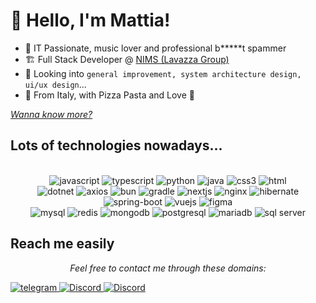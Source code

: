 # 👋 Hello, I'm Mattia!

- 💜 IT Passionate, music lover and professional b*****t spammer
- 🏗️ Full Stack Developer @ [NIMS (Lavazza Group)](https://www.nims.it)
- 👀 Looking into `general improvement, system architecture design, ui/ux design`...
- 📍 From Italy, with Pizza Pasta and Love 💓

<a href="https://mattiaforti.vercel.app"><i>Wanna know more?</i></a>


## Lots of technologies nowadays...
<br />

<div align="center">
  <img alt="javascript" src="https://img.shields.io/badge/JavaScript-323330?style=for-the-badge&logo=javascript&logoColor=F7DF1E" />
  <img alt="typescript" src="https://img.shields.io/badge/TypeScript-007ACC?style=for-the-badge&logo=typescript&logoColor=white" />
  <img alt="python" src="https://img.shields.io/badge/Python-FFD43B?style=for-the-badge&logo=python&logoColor=blue" />
  <img alt="java" src="https://img.shields.io/badge/java-671ddf?style=for-the-badge&logo=java&logoColor=white" />
  <img alt="css3" src="https://img.shields.io/badge/CSS3-1572B6?style=for-the-badge&logo=css3&logoColor=white" />
  <img alt="html" src="https://img.shields.io/badge/HTML5-E34F26?style=for-the-badge&logo=html5&logoColor=white" />
</div>

<div align="center">
  <img alt="dotnet" src="https://img.shields.io/badge/.NET-512BD4?style=for-the-badge&logo=dotnet&logoColor=white"/>
  <img alt="axios" src="https://img.shields.io/badge/axios-671ddf?&style=for-the-badge&logo=axios&logoColor=white"/>
  <img alt="bun" src="https://img.shields.io/badge/bun-282a36?style=for-the-badge&logo=bun&logoColor=fbf0df"/>
  <img alt="gradle" src="https://img.shields.io/badge/gradle-02303A?style=for-the-badge&logo=gradle&logoColor=white"/>
  <img alt="nextjs" src="https://img.shields.io/badge/next%20js-000000?style=for-the-badge&logo=nextdotjs&logoColor=white"/>
  <img alt="nginx" src="https://img.shields.io/badge/Nginx-009639?style=for-the-badge&logo=nginx&logoColor=white"/>
  <img alt="hibernate" src="https://img.shields.io/badge/Hibernate-59666C?style=for-the-badge&logo=Hibernate&logoColor=white"/>
  <img alt="spring-boot" src="https://img.shields.io/badge/Spring_Boot-6DB33F?style=for-the-badge&logo=spring-boot&logoColor=white"/>
  <img alt="vuejs" src="https://img.shields.io/badge/Vue%20js-35495E?style=for-the-badge&logo=vuedotjs&logoColor=4FC08D"/>
  <img alt="figma" src="https://img.shields.io/badge/Figma-F24E1E?style=for-the-badge&logo=figma&logoColor=white"/>
</div>

<div align="center">
  
</div>

<div align="center">
  <img alt="mysql" src="https://img.shields.io/badge/MySQL-005C84?style=for-the-badge&logo=mysql&logoColor=white"/>
  <img alt="redis" src="https://img.shields.io/badge/redis-%23DD0031.svg?&style=for-the-badge&logo=redis&logoColor=white"/>
  <img alt="mongodb" src="https://img.shields.io/badge/MongoDB-4EA94B?style=for-the-badge&logo=mongodb&logoColor=white"/>
  <img alt="postgresql" src="https://img.shields.io/badge/PostgreSQL-316192?style=for-the-badge&logo=postgresql&logoColor=white"/>
  <img alt="mariadb" src="https://img.shields.io/badge/MariaDB-003545?style=for-the-badge&logo=mariadb&logoColor=white"/>
  <img alt="sql server" src="https://img.shields.io/badge/Microsoft%20SQL%20Server-CC2927?style=for-the-badge&logo=microsoft%20sql%20server&logoColor=white"/>
</div>

## Reach me easily
<p align="center"><i>Feel free to contact me through these domains:</i></p>
<a href="https://t.me/wronger">
  <img alt="telegram" src="https://img.shields.io/badge/Telegram-2CA5E0?style=for-the-badge&logo=telegram&logoColor=white" />
</a>


<a href="https://discord.com/@thundyy">
  <img alt="Discord" src="https://img.shields.io/badge/Discord-7289DA?style=for-the-badge&logo=discord&logoColor=white" />
</a>

<a href="mailto:mattia.forti@mfmz.it">
  <img alt="Discord" src="https://img.shields.io/badge/EMail-C71610?style=for-the-badge&logo=gmail&logoColor=white" />
</a>

